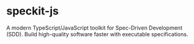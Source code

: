 # speckit-js
A modern TypeScript/JavaScript toolkit for Spec-Driven Development (SDD). Build high-quality software faster with executable specifications.
